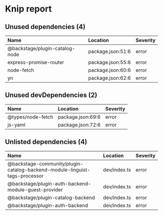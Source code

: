 # Knip report

## Unused dependencies (4)

| Name                           | Location          | Severity |
| :----------------------------- | :---------------- | :------- |
| @backstage/plugin-catalog-node | package.json:51:6 | error    |
| express-promise-router         | package.json:55:6 | error    |
| node-fetch                     | package.json:60:6 | error    |
| yn                             | package.json:62:6 | error    |

## Unused devDependencies (2)

| Name              | Location          | Severity |
| :---------------- | :---------------- | :------- |
| @types/node-fetch | package.json:69:6 | error    |
| js-yaml           | package.json:72:6 | error    |

## Unlisted dependencies (4)

| Name                                                                       | Location     | Severity |
| :------------------------------------------------------------------------- | :----------- | :------- |
| @backstage-community/plugin-catalog-backend-module-linguist-tags-processor | dev/index.ts | error    |
| @backstage/plugin-auth-backend-module-guest-provider                       | dev/index.ts | error    |
| @backstage/plugin-catalog-backend                                          | dev/index.ts | error    |
| @backstage/plugin-auth-backend                                             | dev/index.ts | error    |


